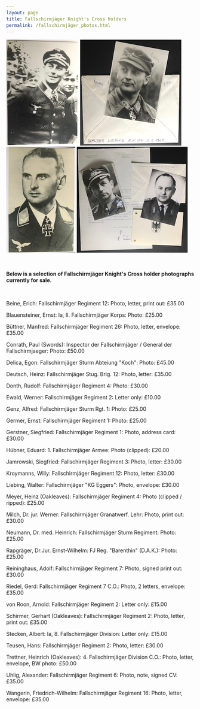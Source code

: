 ```yaml
---
layout: page
title: Fallschirmjäger Knight's Cross holders
permalink: /fallschirmjäger_photos.html
---
```


<div id="publishedByLAH">

<p float="left">
<img src="./assets/Karl-Heinz Becker.jpg"/>
<img src="./assets/Walter Liebing.jpg"/>
<img src="./assets/Cord Tietjen.jpg"/>
<img src="./assets/Heinz Trettner.jpg"/>
</p>  
<br />
<p><b>Below is a selection of Fallschirmjäger Knight's Cross holder photographs currently for sale.</b></p>
<br />
<p>Beine,	Erich: Fallschirmjäger Regiment 12:	Photo, letter, print out:	£35.00
<p>Blauensteiner,	Ernst: Ia, II. Fallschirmjäger Korps:	Photo: £25.00
<p>Büttner,	Manfred: Fallschirmjäger Regiment 26: Photo, letter, envelope: £35.00
<p>Conrath,	Paul (Swords): Inspector der Fallschirmjäger / General der Fallschirmjaeger: Photo:	£50.00
<p>Delica,	Egon: Fallschirmjäger Sturm Abteiung "Koch":	Photo: £45.00
<p>Deutsch,	Heinz: Fallschirmjäger Stug. Brig. 12:	Photo, letter: £35.00
<p>Donth,	Rudolf:	Fallschirmjäger Regiment 4:	Photo: £30.00
<p>Ewald,	Werner:	Fallschirmjäger Regiment 2: Letter only:	£10.00
<p>Genz,	Alfred:	Fallschirmjäger Sturm Rgt. 1: Photo: £25.00
<p>Germer,	Ernst: Fallschirmjäger Regiment 1:	Photo: £25.00
<p>Gerstner,	Siegfried: Fallschirmjäger Regiment 1:	Photo, address card: £30.00
<p>Hübner,	Eduard:	1. Fallschirmjäger Armee:	Photo (clipped): £20.00
<p>Jamrowski,	Siegfried: Fallschirmjäger Regiment 3:	Photo, letter: £30.00
<p>Kroymanns,	Willy: Fallschirmjäger Regiment 12:	Photo, letter: £30.00
<p>Liebing,	Walter:	Fallschirmjäger "KG Eggers":	Photo, envelope: £30.00
<p>Meyer,	Heinz	(Oakleaves): Fallschirmjäger Regiment 4:	Photo (clipped / ripped): £25.00
<p>Milch,	Dr. jur. Werner: Fallschirmjäger Granatwerf. Lehr:	Photo, print out:	£30.00
<p>Neumann,	Dr. med. Heinrich: Fallschirmjäger Sturm Regiment:	Photo: £25.00
<p>Rapgräger,	Dr.Jur. Ernst-Wilhelm: FJ Reg. "Barenthin" (D.A.K.):	Photo: £25.00
<p>Reininghaus,	Adolf: Fallschirmjäger Regiment 7:	Photo, signed print out: £30.00
<p>Riedel,	Gerd:	Fallschirmjäger Regiment 7 C.O.:	Photo, 2 letters, envelope:	£35.00
<p>von Roon,	Arnold:	Fallschirmjäger Regiment 2:	Letter only: £15.00
<p>Schirmer,	Gerhart	(Oakleaves): Fallschirmjäger Regiment 2:	Photo, letter, print out:	£35.00
<p>Stecken,	Albert:	Ia, 8. Fallschirmjäger Division:	Letter only:	£15.00
<p>Teusen,	Hans:	Fallschirmjäger Regiment 2:	Photo, letter: £30.00
<p>Trettner,	Heinrich	(Oakleaves): 4. Fallschirmjäger Division C.O.: Photo, letter, envelope, BW photo:	£50.00
<p>Uhlig,	Alexander: Fallschirmjäger Regiment 6:	Photo, note, signed CV:	£35.00
<p>Wangerin,	Friedrich-Wilhelm: Fallschirmjäger Regiment 16:	Photo, letter, envelope: £35.00

